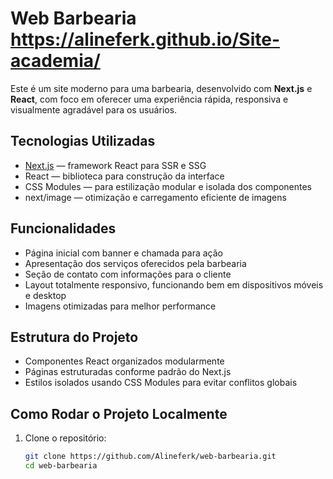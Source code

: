 # Web Barbearia  https://alineferk.github.io/Site-academia/

Este é um site moderno para uma barbearia, desenvolvido com **Next.js** e **React**, com foco em oferecer uma experiência rápida, responsiva e visualmente agradável para os usuários.

## Tecnologias Utilizadas

- [Next.js](https://nextjs.org/) — framework React para SSR e SSG
- React — biblioteca para construção da interface
- CSS Modules — para estilização modular e isolada dos componentes
- next/image — otimização e carregamento eficiente de imagens

## Funcionalidades

- Página inicial com banner e chamada para ação
- Apresentação dos serviços oferecidos pela barbearia
- Seção de contato com informações para o cliente
- Layout totalmente responsivo, funcionando bem em dispositivos móveis e desktop
- Imagens otimizadas para melhor performance

## Estrutura do Projeto

- Componentes React organizados modularmente
- Páginas estruturadas conforme padrão do Next.js
- Estilos isolados usando CSS Modules para evitar conflitos globais

## Como Rodar o Projeto Localmente

1. Clone o repositório:
   ```bash
   git clone https://github.com/Alineferk/web-barbearia.git
   cd web-barbearia
